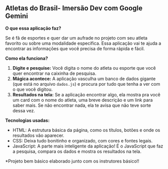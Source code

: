 ## Atletas do Brasil- Imersão Dev com Google Gemini

**O que essa aplicação faz?**

Se é fã de esportes e quer dar um aufrade no projeto com seu atleta favorito ou sobre uma modalidade específica. Essa aplicação vai te ajuda a encontrar as informações que você precisa de forma rápida e fácil. 

**Como ela funciona?**

1. **Digite e pesquise:** Você digita o nome do atleta ou esporte que você quer encontrar na caixinha de pesquisa.
2. **Mágica acontece:** A aplicação vasculha um banco de dados gigante (que está no arquivo `dados.js`) e procura por tudo que tenha a ver com o que você digitou.
3. **Resultados na tela:** Se a aplicação encontrar algo, ela mostra pra você um card com o nome do atleta, uma breve descrição e um link para saber mais. Se não encontrar nada, ela te avisa que não teve sorte dessa vez.

**Tecnologias usadas:**

* HTML: A estrutura básica da página, como os títulos, botões e onde os resultados vão aparecer.
* CSS: Deixa tudo bonitinho e organizado, com cores e fontes legais.
* JavaScript: A parte mais inteligente da aplicação! É o JavaScript que faz a pesquisa, compara os dados e mostra os resultados na tela.

*Projeto bem básico elaborado junto com os instrutores básico!!


